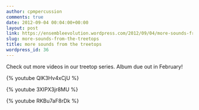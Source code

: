```yaml
---
author: cpmpercussion
comments: true
date: 2012-09-04 00:04:00+00:00
layout: post
link: https://ensembleevolution.wordpress.com/2012/09/04/more-sounds-from-the-treetops/
slug: more-sounds-from-the-treetops
title: more sounds from the treetops
wordpress_id: 36
---
```


Check out more videos in our treetop series. Album due out in February!

{% youtube QlK3Hv4xCjU %}
 
{% youtube 3XIPX3jr8MU %}

{% youtube RKBu7aF8rDk %}
